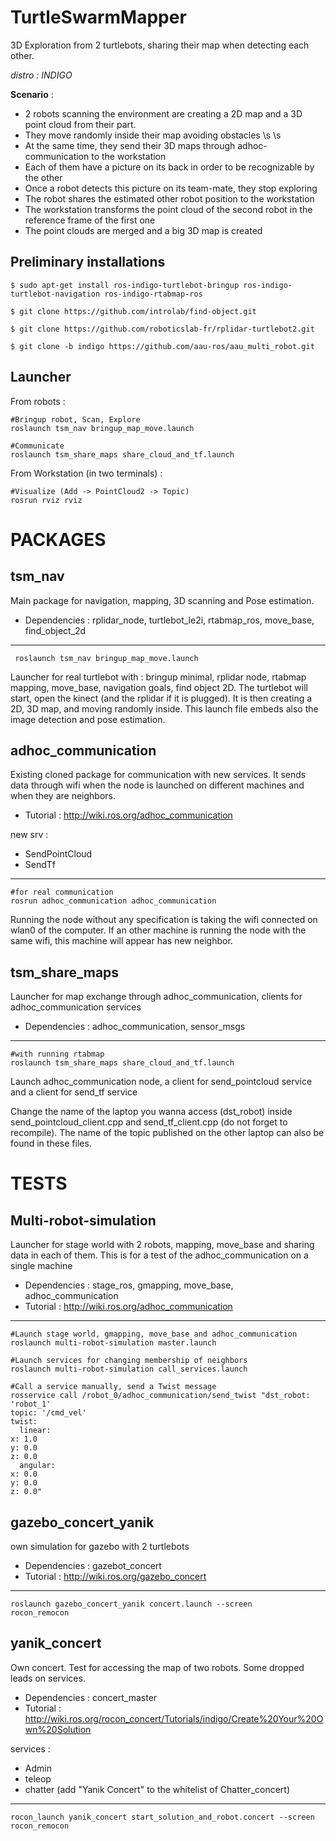 # TurtleSwarmMapper

3D Exploration from 2 turtlebots, sharing their map when detecting each other. 

*distro : INDIGO*

**Scenario** : 

- 2 robots scanning the environment are creating a 2D map and a 3D point cloud from their part.
- They move randomly inside their map avoiding obstacles \s \s
- At the same time, they send their 3D maps through adhoc-communication to the workstation
- Each of them have a picture on its back in order to be recognizable by the other
- Once a robot detects this picture on its team-mate, they stop exploring
- The robot shares the estimated other robot position to the workstation
- The workstation transforms the point cloud of the second robot in the reference frame of the first one
- The point clouds are merged and a big 3D map is created

## Preliminary installations

    $ sudo apt-get install ros-indigo-turtlebot-bringup ros-indigo-turtlebot-navigation ros-indigo-rtabmap-ros
    
    $ git clone https://github.com/introlab/find-object.git
    
    $ git clone https://github.com/roboticslab-fr/rplidar-turtlebot2.git
    
    $ git clone -b indigo https://github.com/aau-ros/aau_multi_robot.git


## Launcher

From robots : 
    
    #Bringup robot, Scan, Explore
    roslaunch tsm_nav bringup_map_move.launch

    #Communicate
    roslaunch tsm_share_maps share_cloud_and_tf.launch

From Workstation (in two terminals) : 
    
    #Visualize (Add -> PointCloud2 -> Topic)
    rosrun rviz rviz

# PACKAGES 

## tsm_nav
Main package for navigation, mapping, 3D scanning and Pose estimation. 

- Dependencies : rplidar_node, turtlebot_le2i, rtabmap_ros, move_base, find_object_2d
---
     roslaunch tsm_nav bringup_map_move.launch

Launcher for real turtlebot with : bringup minimal, rplidar node, rtabmap mapping, move_base, navigation goals, find object 2D. The turtlebot will start, open the kinect (and the rplidar if it is plugged). It is then creating a 2D, 3D map, and moving randomly inside. This launch file embeds also the image detection and pose estimation. 

## adhoc_communication
Existing cloned package for communication with new services. It sends data through wifi when the node is launched on different machines and when they are neighbors. 

- Tutorial : http://wiki.ros.org/adhoc_communication

new srv :
* SendPointCloud
* SendTf
---
    #for real communication
    rosrun adhoc_communication adhoc_communication

Running the node without any specification is taking the wifi connected on wlan0 of the computer. If an other machine is running the node with the same wifi, this machine will appear has new neighbor. 

## tsm_share_maps
Launcher for map exchange through adhoc_communication, clients for adhoc_communication services 

- Dependencies : adhoc_communication, sensor_msgs
---
    #with running rtabmap
    roslaunch tsm_share_maps share_cloud_and_tf.launch

Launch adhoc_communication node, a client for send_pointcloud service and a client for send_tf service

Change the name of the laptop you wanna access (dst_robot) inside send_pointcloud_client.cpp and send_tf_client.cpp (do not forget to recompile). The name of the topic published on the other laptop can also be found in these files. 

# TESTS

## Multi-robot-simulation
Launcher for stage world with 2 robots, mapping, move_base and sharing data in each of them. This is for a test of the adhoc_communication on a single machine

- Dependencies : stage_ros, gmapping, move_base, adhoc_communication
- Tutorial : http://wiki.ros.org/adhoc_communication
---
    #Launch stage world, gmapping, move_base and adhoc_communication
    roslaunch multi-robot-simulation master.launch

    #Launch services for changing membership of neighbors
    roslaunch multi-robot-simulation call_services.launch

    #Call a service manually, send a Twist message
    rosservice call /robot_0/adhoc_communication/send_twist "dst_robot: 'robot_1'
    topic: '/cmd_vel'
    twist:
      linear:
    x: 1.0
    y: 0.0
    z: 0.0
      angular:
    x: 0.0
    y: 0.0
    z: 0.0" 

## gazebo_concert_yanik
own simulation for gazebo with 2 turtlebots

- Dependencies : gazebot_concert
- Tutorial : http://wiki.ros.org/gazebo_concert
---
    roslaunch gazebo_concert_yanik concert.launch --screen
    rocon_remocon

## yanik_concert
Own concert. Test for accessing the map of two robots. Some dropped leads on services. 

- Dependencies : concert_master
- Tutorial : http://wiki.ros.org/rocon_concert/Tutorials/indigo/Create%20Your%20Own%20Solution

services : 
* Admin
* teleop
* chatter (add "Yanik Concert" to the whitelist of Chatter_concert) 
---
    rocon_launch yanik_concert start_solution_and_robot.concert --screen
    rocon_remocon



